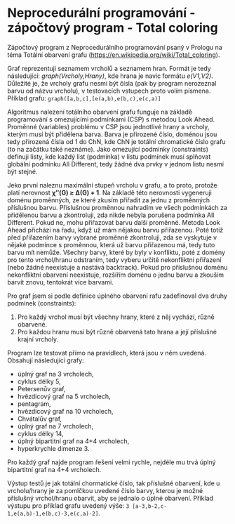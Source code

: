 # Neprocedurální programování - zápočtový program - Total coloring

Zápočtový program z Neprocedurálního programování psaný v Prologu na téma Totální obarvení grafu (https://en.wikipedia.org/wiki/Total_coloring).

Graf reprezentuji seznamem vrcholů a seznamem hran. Formát je tedy následující: _graph(Vrcholy,Hrany)_, kde hrana je navíc formátu _e(V1,V2)_. Důležité je, že vrcholy grafu nesmí být čísla (pak by program nerozeznal barvu od názvu vrcholu), v testovacích vstupech proto volím písmena. Příklad grafu: `graph([a,b,c],[e(a,b),e(b,c),e(c,a)]`

Algoritmus nalezení totálního obarvení grafu funguje na základě programování s omezujícími podmínkami (CSP) s metodou Look Ahead. Proměnné (variables) problému v CSP jsou jednotlivé hrany a vrcholy, kterým musí být přidělena barva. Barva je přirozené číslo, doménou jsou tedy přirozená čísla od 1 do ChN, kde ChN je totální chromatické číslo grafu (to na začátku také neznáme). Jako omezující podmínky (constraints) definuji listy, kde každý list (podmínka) v listu podmínek musí splňovat globální podmínku All Different, tedy žádné dva prvky v jednom listu nesmí být stejné.

Jeko první naleznu maximální stupeň vrcholu v grafu, a to proto, protože platí nerovnost **χ″(G) ≥ Δ(G) + 1**. Na základě této nerovnosti vygeneruji doménu proměnných, ze které zkusím přiřadit za jednu z proměnných příslušnou barvu. Příslušnou proměnnou nahradím ve všech podmínkách za přidělenou barvu a zkontroluji, zda nikde nebyla porušena podmínka All Different. Pokud ne, mohu přiřazovat barvu další proměnné. Metoda Look Ahead přichází na řadu, když už mám nějakou barvu přiřazenou. Poté totiž před přiřazením barvy vybrané proměnné zkontroluji, zda se vyskytuje v nějaké podmínce s proměnnou, která už barvu přiřazenou má, tedy tuto barvu mít nemůže. Všechny barvy, které by byly v konfliktu, poté z domény pro tento vrchol/hranu odstraním, tedy vyberu určitě nekonfliktní přiřazení (nebo žádné neexistuje a nastává backtrack). Pokud pro příslušnou doménu nekonfliktní obarvení neexistuje, rozšířím doménu o jednu barvu a zkouším barvit znovu, tentokrát více barvami. 

Pro graf jsem si podle definice úplného obarvení rafu zadefinoval dva druhy podmínek (constraints):

1. Pro každý vrchol musí být všechny hrany, které z něj vychází, různě obarvené.
2. Pro každou hranu musí být různě obarvená tato hrana a její příslušné krajní vrcholy.

Program lze testovat přímo na pravidlech, která jsou v něm uvedená. Obsahují následující grafy:

- úplný graf na 3 vrcholech,
- cyklus délky 5,
- Petersenův graf,
- hvězdicový graf na 5 vrcholech,
- pentagram,
- hvězdicový graf na 10 vrcholech,
- Chvátalův graf,
- úplný graf na 7 vrcholech,
- cyklus délky 14,
- úplný bipartitní graf na 4+4 vrcholech,
- hyperkrychle dimenze 3.

Pro každý graf najde program řešení velmi rychle, nejdéle mu trvá úplný bipartitní graf na 4+4 vrcholech.

Výstup testů je jak totální chormatické číslo, tak příslušné obarvení, kde u vrcholu/hrany je za pomlčkou uvedené číslo barvy, kterou je možné příslušný vrchol/hranu obarvit, aby se jednalo o úplné obarvení. Příklad výstupu pro příklad grafu uvedený výše: `3 [a-3,b-2,c-1,e(a,b)-1,e(b,c)-3,e(c,a)-2]`.
